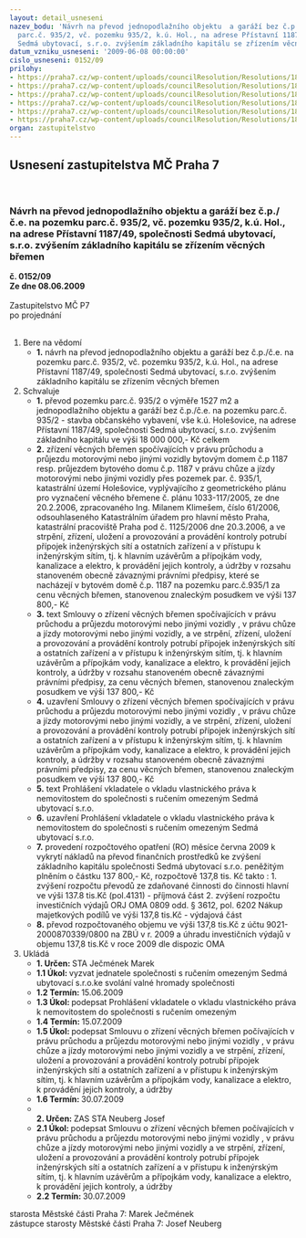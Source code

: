 ```yaml
---
layout: detail_usneseni
nazev_bodu: 'Návrh na převod jednopodlažního objektu  a garáží bez č.p./č.e.  na pozemku
  parc.č. 935/2, vč. pozemku 935/2, k.ú. Hol., na adrese Přístavní 1187/49, společnosti
  Sedmá ubytovací, s.r.o. zvýšením základního kapitálu se zřízením věcných břemen '
datum_vzniku_usneseni: '2009-06-08 00:00:00'
cislo_usneseni: 0152/09
prilohy:
- https://praha7.cz/wp-content/uploads/councilResolution/Resolutions/18010/3-09-skmbt_60009052213440.tif
- https://praha7.cz/wp-content/uploads/councilResolution/Resolutions/18010/3-09-vbprist.doc
- https://praha7.cz/wp-content/uploads/councilResolution/Resolutions/18010/3-09-skmbt_60009052516590.tif
- https://praha7.cz/wp-content/uploads/councilResolution/Resolutions/18010/3-09-skmbt_60009052517350.tif
- https://praha7.cz/wp-content/uploads/councilResolution/Resolutions/18010/3-09-bridge.doc
- https://praha7.cz/wp-content/uploads/councilResolution/Resolutions/18010/3-09-543r.doc
organ: zastupitelstvo
---
```

<div id="ucUsn_pList" class="usn">
	<span><h2>Usnesení zastupitelstva MČ Praha 7 </h2>
<br></span><div class="standBody">
<span><h3>Návrh na převod jednopodlažního objektu  a garáží bez č.p./č.e.  na pozemku parc.č. 935/2, vč. pozemku 935/2, k.ú. Hol., na adrese Přístavní 1187/49, společnosti Sedmá ubytovací, s.r.o. zvýšením základního kapitálu se zřízením věcných břemen </h3></span><div class="center">
		<strong>č. 0152/09</strong><br>
	</div>
<div class="center">
		<strong>Ze dne 08.06.2009</strong><br><br>
	</div>Zastupitelstvo MČ P7<br> po projednání<br><br><ol>
<li>Bere na vědomí<ul><li>
<strong>1.</strong> návrh na převod jednopodlažního objektu  a garáží bez č.p./č.e.  na pozemku parc.č. 935/2, vč. pozemku 935/2, k.ú. Hol., na adrese Přístavní 1187/49, společnosti Sedmá ubytovací, s.r.o. zvýšením základního kapitálu se zřízením věcných břemen </li></ul>
</li>
<li>Schvaluje<ul>
<li>
<strong>1.</strong> převod pozemku parc.č. 935/2 o výměře 1527 m2 a  jednopodlažního objektu  a garáží bez č.p./č.e.  na pozemku parc.č. 935/2 - stavba občanského vybavení, vše k.ú. Holešovice, na adrese Přístavní 1187/49, společnosti Sedmá ubytovací, s.r.o. zvýšením základního kapitálu ve výši 18 000 000,- Kč celkem </li>
<li>
<strong>2.</strong> zřízení věcných  břemen spočívajících v právu průchodu a průjezdu motorovými nebo jinými vozidly bytovým domem č.p 1187 resp. průjezdem bytového domu č.p. 1187 v právu chůze a jízdy motorovými nebo jinými vozidly přes pozemek par. č. 935/1,  katastrální území Holešovice, vyplývajícího z geometrického plánu pro vyznačení věcného břemene č. plánu 1033-117/2005, ze dne 20.2.2006, zpracovaného Ing. Milanem Klimešem, číslo 61/2006, odsouhlaseného Katastrálním úřadem pro hlavní město Praha, katastrální pracoviště Praha pod č. 1125/2006 dne 20.3.2006, a ve strpění, zřízení, uložení a provozování a provádění kontroly potrubí přípojek  inženýrských sítí a ostatních zařízení a v přístupu k inženýrským sítím, tj. k hlavním uzávěrům a přípojkám vody,  kanalizace a elektro,  k provádění jejich kontroly, a údržby  v rozsahu stanoveném obecně závaznými právními předpisy, které se nacházejí v bytovém domě č.p. 1187 na pozemku parc.č.935/1 za cenu věcných břemen, stanovenou znaleckým posudkem ve výši 137 800,- Kč     </li>
<li>
<strong>3.</strong> text Smlouvy o zřízení  věcných  břemen spočívajících v právu průchodu a průjezdu motorovými nebo jinými vozidly , v právu chůze a jízdy motorovými nebo jinými vozidly, a ve strpění, zřízení, uložení a provozování a provádění kontroly potrubí přípojek  inženýrských sítí a ostatních zařízení a v přístupu k inženýrským sítím, tj. k hlavním uzávěrům a přípojkám vody,  kanalizace a elektro,  k provádění jejich kontroly, a údržby  v rozsahu stanoveném obecně závaznými právními předpisy, za cenu věcných břemen, stanovenou znaleckým posudkem ve výši 137 800,- Kč   </li>
<li>
<strong>4.</strong> uzavření  Smlouvy o zřízení  věcných  břemen spočívajících v právu průchodu a průjezdu motorovými nebo jinými vozidly , v právu chůze a jízdy motorovými nebo jinými vozidly, a ve strpění, zřízení, uložení a provozování a provádění kontroly potrubí přípojek  inženýrských sítí a ostatních zařízení a v přístupu k inženýrským sítím, tj. k hlavním uzávěrům a přípojkám vody,  kanalizace a elektro,  k provádění jejich kontroly, a údržby  v rozsahu stanoveném obecně závaznými právními předpisy, za cenu věcných břemen, stanovenou znaleckým  posudkem ve výši 137 800,- Kč</li>
<li>
<strong>5.</strong> text Prohlášení vkladatele o vkladu vlastnického práva k nemovitostem do společnosti s ručením omezeným Sedmá ubytovací s.r.o.</li>
<li>
<strong>6.</strong> uzavření Prohlášení vkladatele o vkladu vlastnického práva k nemovitostem do společnosti s ručením omezeným Sedmá ubytovací s.r.o.</li>
<li>
<strong>7.</strong> provedení rozpočtového opatření (RO) měsíce června 2009 k vykrytí nákladů na převod finančních prostředků ke zvýšení základního kapitálu společnosti Sedmá ubytovací s.r.o. peněžitým plněním o částku 137 800,- Kč, rozpočtově 137,8 tis. Kč takto :                                                                                                                  1. zvýšení rozpočtu převodů ze zdaňované činnosti do činnosti hlavní ve výši            137.8 tis.Kč (pol.4131) - příjmová část                                                                         2. zvýšení rozpočtu investičních  výdajů ORJ OMA 0809 odd. § 3612, pol. 6202 Nákup majetkových podílů ve výši 137,8 tis.Kč - výdajová část     </li>
<li>
<strong>8.</strong> převod rozpočtovaného objemu ve výši 137,8 tis.Kč z účtu 9021-2000870339/0800 na ZBÚ v r. 2009  a  úhradu investičních  výdajů v  objemu 137,8 tis.Kč  v roce 2009 dle dispozic OMA</li>
</ul>
</li>
<li>Ukládá<ul>
<li>
<strong>1. Určen: </strong>STA Ječmének Marek</li>
<li>
<strong>1.1 Úkol: </strong>vyzvat jednatele společnosti s ručením omezeným Sedmá ubytovací s.r.o.ke svolání valné hromady společnosti</li>
<li>
<strong>1.2 Termín: </strong>15.06.2009</li>
<li>
<strong>1.3 Úkol: </strong>podepsat  Prohlášení vkladatele o vkladu vlastnického práva k nemovitostem do společnosti s ručením omezeným</li>
<li>
<strong>1.4 Termín: </strong>15.07.2009</li>
<li>
<strong>1.5 Úkol: </strong>podepsat  Smlouvu o zřízení věcných břemen počívajících v právu průchodu a průjezdu motorovými nebo jinými vozidly , v právu chůze a jízdy motorovými nebo jinými vozidly  a ve strpění, zřízení, uložení a provozování a provádění kontroly potrubí přípojek  inženýrských sítí a ostatních zařízení a v přístupu k inženýrským sítím, tj. k hlavním uzávěrům a přípojkám vody,  kanalizace a elektro,  k provádění jejich kontroly, a údržby </li>
<li>
<strong>1.6 Termín: </strong>30.07.2009</li>
<li>
<strong><br>2. Určen: </strong>ZAS STA Neuberg Josef</li>
<li>
<strong>2.1 Úkol: </strong>podepsat  Smlouvu o zřízení věcných břemen počívajících v právu průchodu a průjezdu motorovými nebo jinými vozidly , v právu chůze a jízdy motorovými nebo jinými vozidly  a ve strpění, zřízení, uložení a provozování a provádění kontroly potrubí přípojek  inženýrských sítí a ostatních zařízení a v přístupu k inženýrským sítím, tj. k hlavním uzávěrům a přípojkám vody,  kanalizace a elektro,  k provádění jejich kontroly, a údržby </li>
<li>
<strong>2.2 Termín: </strong>30.07.2009</li>
</ul>
</li>
</ol>starosta Městské části Praha 7: Marek Ječmének<br>zástupce starosty Městské části Praha 7: Josef Neuberg
</div>
</div>